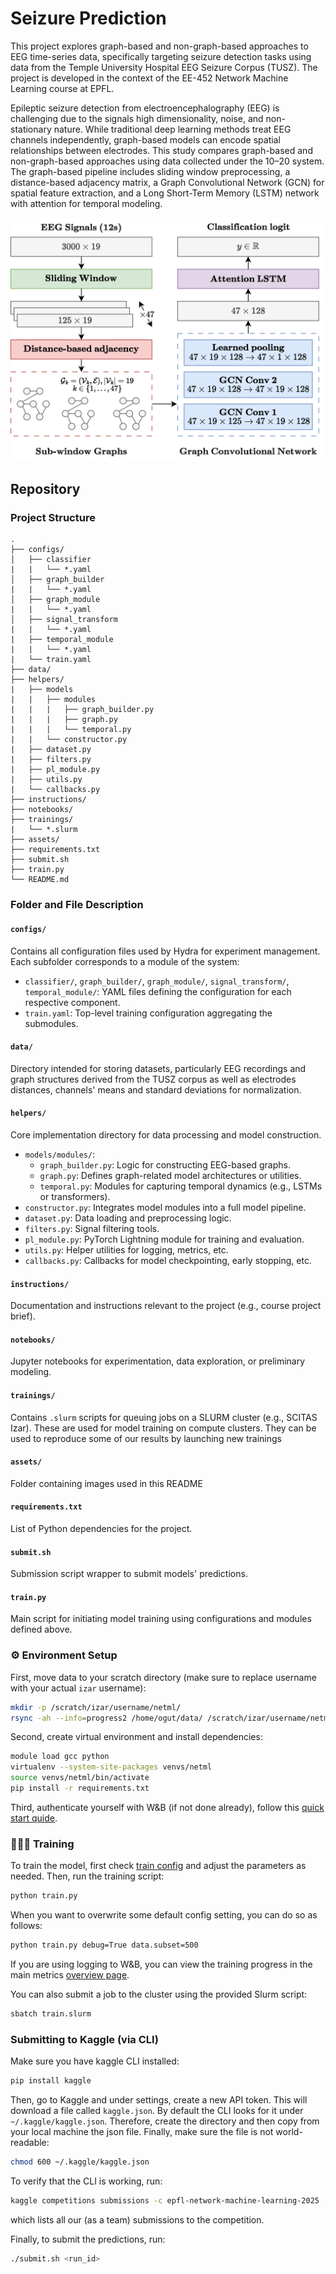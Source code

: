 # Seizure Prediction

This project explores graph-based and non-graph-based approaches to EEG time-series data, specifically targeting seizure detection tasks using data from the Temple University Hospital EEG Seizure Corpus (TUSZ). The project is developed in the context of the EE-452 Network Machine Learning course at EPFL.

Epileptic seizure detection from electroencephalography (EEG) is challenging due to the signals high dimensionality, noise, and non-stationary nature. While traditional deep learning methods treat EEG channels independently, graph-based models can encode spatial relationships between electrodes. This study compares graph-based and non-graph-based approaches using data collected under the 10–20 system. The graph-based pipeline includes sliding window preprocessing, a distance-based adjacency matrix, a Graph Convolutional Network (GCN) for spatial feature extraction, and a Long Short-Term Memory (LSTM) network with attention for temporal modeling.

![Method Overview](assets/method.png)

## Repository

### Project Structure

```
.
├── configs/
│   ├── classifier
|   |   └── *.yaml
│   ├── graph_builder
|   |   └── *.yaml
│   ├── graph_module
|   |   └── *.yaml
│   ├── signal_transform
|   |   └── *.yaml
|   ├── temporal_module
|   |   └── *.yaml
|   └── train.yaml
├── data/
├── helpers/
|   ├── models
|   |   ├── modules
|   |   |   ├── graph_builder.py
|   |   |   ├── graph.py
|   |   |   └── temporal.py
|   |   └── constructor.py
|   ├── dataset.py
|   ├── filters.py
|   ├── pl_module.py
|   ├── utils.py
|   └── callbacks.py
├── instructions/
├── notebooks/
├── trainings/
|   └── *.slurm
├── assets/
├── requirements.txt
├── submit.sh
├── train.py
└── README.md
```

### Folder and File Description

#### `configs/`

Contains all configuration files used by Hydra for experiment management. Each subfolder corresponds to a module of the system:
- `classifier/`, `graph_builder/`, `graph_module/`, `signal_transform/`, `temporal_module/`: YAML files defining the configuration for each respective component.
- `train.yaml`: Top-level training configuration aggregating the submodules.

#### `data/`

Directory intended for storing datasets, particularly EEG recordings and graph structures derived from the TUSZ corpus as well as electrodes distances, channels' means and standard deviations for normalization.

#### `helpers/`

Core implementation directory for data processing and model construction.

- `models/modules/`:
    - `graph_builder.py`: Logic for constructing EEG-based graphs.
    - `graph.py`: Defines graph-related model architectures or utilities.
    - `temporal.py`: Modules for capturing temporal dynamics (e.g., LSTMs or transformers).
- `constructor.py`: Integrates model modules into a full model pipeline.
- `dataset.py`: Data loading and preprocessing logic.
- `filters.py`: Signal filtering tools.
- `pl_module.py`: PyTorch Lightning module for training and evaluation.
- `utils.py`: Helper utilities for logging, metrics, etc.
- `callbacks.py`: Callbacks for model checkpointing, early stopping, etc.

#### `instructions/`
Documentation and instructions relevant to the project (e.g., course project brief).

#### `notebooks/`
Jupyter notebooks for experimentation, data exploration, or preliminary modeling.

#### `trainings/`
Contains `.slurm` scripts for queuing jobs on a SLURM cluster (e.g., SCITAS Izar). These are used for model training on compute clusters. They can be used to reproduce some of our results by launching new trainings

#### `assets/`
Folder containing images used in this README

#### `requirements.txt`
List of Python dependencies for the project.

#### `submit.sh`
Submission script wrapper to submit models' predictions.

#### `train.py`
Main script for initiating model training using configurations and modules defined above.

### ⚙️ Environment Setup

First, move data to your scratch directory (make sure to replace username with your actual `izar` username):

```bash
mkdir -p /scratch/izar/username/netml/
rsync -ah --info=progress2 /home/ogut/data/ /scratch/izar/username/netml/
```

Second, create virtual environment and install dependencies:

```bash
module load gcc python
virtualenv --system-site-packages venvs/netml
source venvs/netml/bin/activate
pip install -r requirements.txt
```

Third, authenticate yourself with W&B (if not done already), follow this [quick start quide](https://docs.wandb.ai/quickstart/).

### 🏋🏻‍♀️ Training
To train the model, first check [train config](configs/train.yaml) and adjust the parameters as needed. Then, run the training script:

```bash
python train.py 
```

When you want to overwrite some default config setting, you can do so as follows:

```bash
python train.py debug=True data.subset=500
```

If you are using logging to W&B, you can view the training progress in the main metrics [overview page](https://wandb.ai/ludekcizinsky/seizure-prediction/workspace?nw=whk83ic2jml).

You can also submit a job to the cluster using the provided Slurm script:

```bash
sbatch train.slurm
```

### Submitting to Kaggle (via CLI)

Make sure you have kaggle CLI installed:

```bash
pip install kaggle
```

Then, go to Kaggle and under settings, create a new API token. This will download a file called `kaggle.json`. By default the CLI looks for it under `~/.kaggle/kaggle.json`. Therefore, create the directory and then copy from your local machine the json file. Finally, make sure the file is not world-readable:

```bash
chmod 600 ~/.kaggle/kaggle.json
```

To verify that the CLI is working, run:

```bash
kaggle competitions submissions -c epfl-network-machine-learning-2025
```

which lists all our (as a team) submissions to the competition.


Finally, to submit the predictions, run:

```bash
./submit.sh <run_id>
```